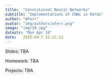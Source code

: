 ```yaml
---
title:  "Convlutional Neural Networks"
subtitle: "Implementations of CNNs in Keras"
author: "Wferr"
avatar: "img/authors/wferr.png"
image: "img/19.jpg"
datestr: "Mon Apr 10"
date:   2015-04-7 12:12:12
---
```


Slides: TBA

Homework: TBA

Projects: TBA
